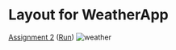 # Layout for WeatherApp
<a href="https://github.com/anushreebhure/Assignment-2/blob/master/index.html">Assignment 2</a> (<a href="https://htmlpreview.github.io/?https://github.com/anushreebhure/Assignment-2/blob/master/index.html">Run</a>)
![weather](https://user-images.githubusercontent.com/65760882/132133134-19e592f2-04d3-47f8-9cfd-7cc0ae8d4bee.jpg)
